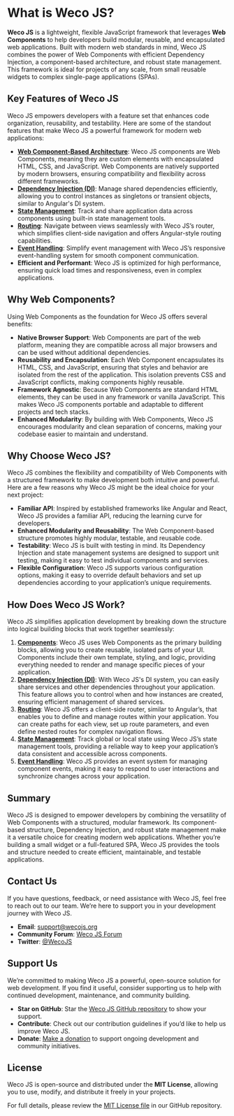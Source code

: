 # What is Weco JS?

**Weco JS** is a lightweight, flexible JavaScript framework that leverages **Web Components** to help developers build modular, reusable, and encapsulated web applications. Built with modern web standards in mind, Weco JS combines the power of Web Components with efficient Dependency Injection, a component-based architecture, and robust state management. This framework is ideal for projects of any scale, from small reusable widgets to complex single-page applications (SPAs).

## Key Features of Weco JS

Weco JS empowers developers with a feature set that enhances code organization, reusability, and testability. Here are some of the standout features that make Weco JS a powerful framework for modern web applications:

* **[Web Component-Based Architecture](main-concept/component.md)**: Weco JS components are Web Components, meaning they are custom elements with encapsulated HTML, CSS, and JavaScript. Web Components are natively supported by modern browsers, ensuring compatibility and flexibility across different frameworks.
* **[Dependency Injection (DI)](main-concept/dependency-injection.md)**: Manage shared dependencies efficiently, allowing you to control instances as singletons or transient objects, similar to Angular's DI system.
* **[State Management](store/weco-js-store.md)**: Track and share application data across components using built-in state management tools.
* **[Routing](router/weco-js-router.md)**: Navigate between views seamlessly with Weco JS’s router, which simplifies client-side navigation and offers Angular-style routing capabilities.
* **[Event Handling](main-concept/event-handling.md)**: Simplify event management with Weco JS’s responsive event-handling system for smooth component communication.
* **Efficient and Performant**: Weco JS is optimized for high performance, ensuring quick load times and responsiveness, even in complex applications.

## Why Web Components?

Using Web Components as the foundation for Weco JS offers several benefits:

* **Native Browser Support**: Web Components are part of the web platform, meaning they are compatible across all major browsers and can be used without additional dependencies.
* **Reusability and Encapsulation**: Each Web Component encapsulates its HTML, CSS, and JavaScript, ensuring that styles and behavior are isolated from the rest of the application. This isolation prevents CSS and JavaScript conflicts, making components highly reusable.
* **Framework Agnostic**: Because Web Components are standard HTML elements, they can be used in any framework or vanilla JavaScript. This makes Weco JS components portable and adaptable to different projects and tech stacks.
* **Enhanced Modularity**: By building with Web Components, Weco JS encourages modularity and clean separation of concerns, making your codebase easier to maintain and understand.

## Why Choose Weco JS?

Weco JS combines the flexibility and compatibility of Web Components with a structured framework to make development both intuitive and powerful. Here are a few reasons why Weco JS might be the ideal choice for your next project:

* **Familiar API**: Inspired by established frameworks like Angular and React, Weco JS provides a familiar API, reducing the learning curve for developers.
* **Enhanced Modularity and Reusability**: The Web Component-based structure promotes highly modular, testable, and reusable code.
* **Testability**: Weco JS is built with testing in mind. Its Dependency Injection and state management systems are designed to support unit testing, making it easy to test individual components and services.
* **Flexible Configuration**: Weco JS supports various configuration options, making it easy to override default behaviors and set up dependencies according to your application’s unique requirements.

## How Does Weco JS Work?

Weco JS simplifies application development by breaking down the structure into logical building blocks that work together seamlessly:

1. **[Components](main-concept/component.md)**: Weco JS uses Web Components as the primary building blocks, allowing you to create reusable, isolated parts of your UI. Components include their own template, styling, and logic, providing everything needed to render and manage specific pieces of your application.
2. **[Dependency Injection (DI)](main-concept/dependency-injection.md)**: With Weco JS's DI system, you can easily share services and other dependencies throughout your application. This feature allows you to control when and how instances are created, ensuring efficient management of shared services.
3. **[Routing](router/weco-js-router.md)**: Weco JS offers a client-side router, similar to Angular’s, that enables you to define and manage routes within your application. You can create paths for each view, set up route parameters, and even define nested routes for complex navigation flows.
4. **[State Management](store/weco-js-store.md)**: Track global or local state using Weco JS’s state management tools, providing a reliable way to keep your application’s data consistent and accessible across components.
5. **[Event Handling](main-concept/event-handling.md)**: Weco JS provides an event system for managing component events, making it easy to respond to user interactions and synchronize changes across your application.

## Summary

Weco JS is designed to empower developers by combining the versatility of Web Components with a structured, modular framework. Its component-based structure, Dependency Injection, and robust state management make it a versatile choice for creating modern web applications. Whether you’re building a small widget or a full-featured SPA, Weco JS provides the tools and structure needed to create efficient, maintainable, and testable applications.

## Contact Us

If you have questions, feedback, or need assistance with Weco JS, feel free to reach out to our team. We’re here to support you in your development journey with Weco JS.

* **Email**: support@wecojs.org
* **Community Forum**: [Weco JS Forum](/)
* **Twitter**: [@WecoJS](/)

## Support Us

We’re committed to making Weco JS a powerful, open-source solution for web development. If you find it useful, consider supporting us to help with continued development, maintenance, and community building.

* **Star on GitHub**: Star the [Weco JS GitHub repository](/) to show your support.
* **Contribute**: Check out our contribution guidelines if you’d like to help us improve Weco JS.
* **Donate**: [Make a donation](/) to support ongoing development and community initiatives.

## License

Weco JS is open-source and distributed under the **MIT License**, allowing you to use, modify, and distribute it freely in your projects.

For full details, please review the [MIT License file](/) in our GitHub repository.

